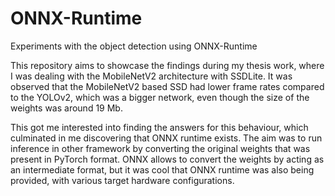 # ONNX-Runtime
Experiments with the object detection using ONNX-Runtime

This repository aims to showcase the findings during my thesis work, where I was dealing with the MobileNetV2 architecture with SSDLite.
It was observed that the MobileNetV2 based SSD had lower frame rates compared to the YOLOv2, which was a bigger network, even though the size of the weights was around 19 Mb.

This got me interested into finding the answers for this behaviour, which culminated in me discovering that ONNX runtime exists. The aim was to run inference in other framework by converting the original weights that was present in PyTorch format. ONNX allows to convert the weights by acting as an intermediate format, but it was cool that ONNX runtime was also being provided, with various target hardware configurations.
